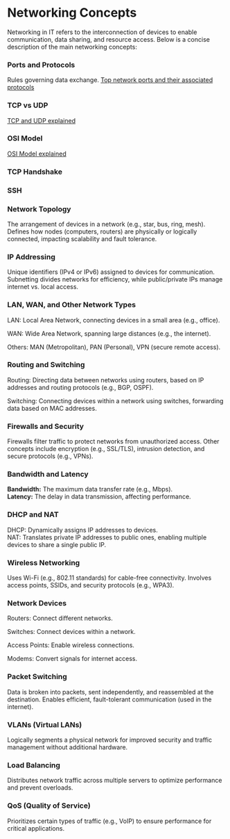 # Networking Concepts

Networking in IT refers to the interconnection of devices to enable communication, data sharing, and resource access. Below is a concise description of the main networking concepts:

### Ports and Protocols
Rules governing data exchange.
[Top network ports and their associated protocols](ports_and_protocols.md)

### TCP vs UDP

[TCP and UDP explained](tcp_and_udp.md)

### OSI Model

[OSI Model explained](osi_model.md)

### TCP Handshake

### SSH

### Network Topology  
The arrangement of devices in a network (e.g., star, bus, ring, mesh). Defines how nodes (computers, routers) are physically or logically connected, impacting scalability and fault tolerance.

### IP Addressing  
Unique identifiers (IPv4 or IPv6) assigned to devices for communication. Subnetting divides networks for efficiency, while public/private IPs manage internet vs. local access.

### LAN, WAN, and Other Network Types  
LAN: Local Area Network, connecting devices in a small area (e.g., office).  

WAN: Wide Area Network, spanning large distances (e.g., the internet).  

Others: MAN (Metropolitan), PAN (Personal), VPN (secure remote access).

### Routing and Switching  
Routing: Directing data between networks using routers, based on IP addresses and routing protocols (e.g., BGP, OSPF).  

Switching: Connecting devices within a network using switches, forwarding data based on MAC addresses.

### Firewalls and Security  
Firewalls filter traffic to protect networks from unauthorized access. Other concepts include encryption (e.g., SSL/TLS), intrusion detection, and secure protocols (e.g., VPNs).

### Bandwidth and Latency  
**Bandwidth:** The maximum data transfer rate (e.g., Mbps).  
**Latency:** The delay in data transmission, affecting performance.

### DHCP and NAT
DHCP: Dynamically assigns IP addresses to devices.  
NAT: Translates private IP addresses to public ones, enabling multiple devices to share a single public IP.

### Wireless Networking  
Uses Wi-Fi (e.g., 802.11 standards) for cable-free connectivity. Involves access points, SSIDs, and security protocols (e.g., WPA3).

### Network Devices  
Routers: Connect different networks.  

Switches: Connect devices within a network.  

Access Points: Enable wireless connections.  

Modems: Convert signals for internet access.

### Packet Switching  
Data is broken into packets, sent independently, and reassembled at the destination. Enables efficient, fault-tolerant communication (used in the internet).

### VLANs (Virtual LANs)  
Logically segments a physical network for improved security and traffic management without additional hardware.

### Load Balancing  
Distributes network traffic across multiple servers to optimize performance and prevent overloads.

### QoS (Quality of Service)  
Prioritizes certain types of traffic (e.g., VoIP) to ensure performance for critical applications.
